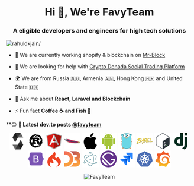 <h1 align="center">Hi 👋, We're FavyTeam </h1>
<p align="center">
  <a href="https://dev.to/favyteam">
    <i class="fab fa-dev" title="favyteam's DEV Profile"></i>
  </a>
</p>

<h3 align="center">A eligible developers and engineers for high tech solutions</h3>
<p align="left"> <img src=https://komarev.com/ghpvc/?username=rahuldkjain alt=rahuldkjain/> </p>

- 🔭 We are currently working shopify & blockchain on [Mr-Block](http://favydigital.tech/mr-block/news-portal/)

- 🤔 We are looking for help with [Crypto Denada Social Trading Platform](https://cryptodenada.com/)

- 🌍 We are from Russia 🇷🇺, Armenia 🇦🇲, Hong Kong 🇭🇰 and United State 🇺🇸

- 💬 Ask me about **React, Laravel and Blockchain**

- ⚡ Fun fact **Coffee ☕️ and Fish 🎣**

**😊 
**📕 Latest dev.to posts [@favyteam](https://dev.to/favyteam)**
<!-- BLOG-POST-LIST:START -->

<!-- BLOG-POST-LIST:END -->
<p align="center">
  <img src=https://github.com/devicons/devicon/blob/master/icons/solidity/solidity-original.svg alt=Solidity width=45 height=45/>
  <img src=https://github.com/devicons/devicon/blob/master/icons/rust/rust-plain.svg alt=Rust width=45 height=45/>
  <img src=https://github.com/devicons/devicon/blob/master/icons/angularjs/angularjs-original.svg alt=Angularjs width=45 height=45/>
  <img src=https://github.com/devicons/devicon/blob/master/icons/apache/apache-original.svg alt=Apache width=45 height=45/>
  <img src=https://github.com/devicons/devicon/blob/master/icons/apple/apple-original.svg alt=Apple width=45 height=45/>
  <img src=https://github.com/devicons/devicon/blob/master/icons/android/android-original.svg alt=Android width=45 height=45/>
  <img src=https://github.com/devicons/devicon/blob/master/icons/go/go-original.svg alt=Go width=45 height=45/>
  <img src=https://github.com/devicons/devicon/blob/master/icons/babel/babel-original.svg alt=Babel width=45 height=45/>
  <img src=https://github.com/devicons/devicon/blob/master/icons/bash/bash-original.svg alt=Bash width=45 height=45/>
  <img src=https://github.com/devicons/devicon/blob/master/icons/django/django-plain.svg alt=Django width=45 height=45/>
  <img src=https://github.com/devicons/devicon/blob/master/icons/bootstrap/bootstrap-plain.svg alt=Bootstrap width=45 height=45/>
  <img src=https://github.com/devicons/devicon/blob/master/icons/codeigniter/codeigniter-plain.svg alt=CodeIgniter width=45 height=45/>
  <img src=https://github.com/devicons/devicon/blob/master/icons/d3js/d3js-original.svg alt=D3js width=45 height=45/>
  <img src=https://github.com/devicons/devicon/blob/master/icons/electron/electron-original.svg alt=Electron width=45 height=45/>
  <img src=https://github.com/devicons/devicon/blob/master/icons/gatsby/gatsby-original.svg alt=Gateby width=45 height=45/>
  <img src=https://github.com/devicons/devicon/blob/master/icons/jira/jira-original.svg alt=Jira width=45 height=45/>
  <img src=https://github.com/devicons/devicon/blob/master/icons/kubernetes/kubernetes-plain.svg alt=Kubernetes width=45 height=45/>
  <img src=https://github.com/devicons/devicon/blob/master/icons/grafana/grafana-original.svg alt=Grafana width=45 height=45/>
</p>

<p align="center"> <img src=https://github-readme-stats.vercel.app/api?username=FavyTeam&show_icons=true alt=FavyTeam /> </p>
